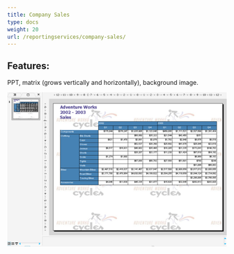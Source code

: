 ```yaml
---
title: Company Sales
type: docs
weight: 20
url: /reportingservices/company-sales/
---
```


## **Features:**
PPT, matrix (grows vertically and horizontally), background image. 

![todo:image_alt_text](company-sales_1.png)
